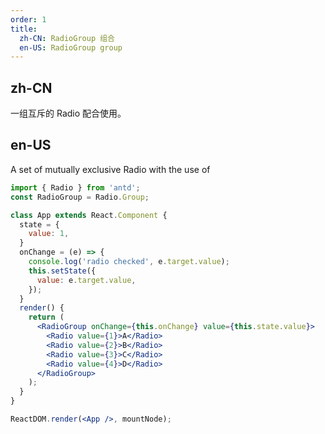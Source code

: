 ```yaml
---
order: 1
title:
  zh-CN: RadioGroup 组合
  en-US: RadioGroup group
---
```


## zh-CN

一组互斥的 Radio 配合使用。

## en-US

A set of mutually exclusive Radio with the use of

```jsx
import { Radio } from 'antd';
const RadioGroup = Radio.Group;

class App extends React.Component {
  state = {
    value: 1,
  }
  onChange = (e) => {
    console.log('radio checked', e.target.value);
    this.setState({
      value: e.target.value,
    });
  }
  render() {
    return (
      <RadioGroup onChange={this.onChange} value={this.state.value}>
        <Radio value={1}>A</Radio>
        <Radio value={2}>B</Radio>
        <Radio value={3}>C</Radio>
        <Radio value={4}>D</Radio>
      </RadioGroup>
    );
  }
}

ReactDOM.render(<App />, mountNode);
```
